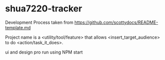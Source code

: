 # shua7220-tracker

Development Process
taken from https://github.com/scottydocs/README-template.md

Project name is a <utility/tool/feature> that allows <insert_target_audience> to do <action/task_it_does>.

ui and design pro
run using NPM start 